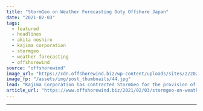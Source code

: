 ```yaml
---
title: "StormGeo on Weather Forecasting Duty Offshore Japan"
date: "2021-02-03"
tags: 
  - featured
  - headlines
  - akita noshiro
  - kajima corporation
  - stormgeo
  - weather forecasting
  - offshorewind
source: "offshorewind"
image_url: "https://cdn.offshorewind.biz/wp-content/uploads/sites/2/2021/02/03155008/StormGeo-on-Weather-Forecasting-Duty-Offshore-Japan.jpg"
image_fp: "/assets/img/post_thumbnails/44.jpg"
lead: "Kajima Corporation has contracted StormGeo for the provision of weather forecasting services for the"
article_url: "https://www.offshorewind.biz/2021/02/03/stormgeo-on-weather-forecasting-duty-offshore-japan/"
---
```


---
